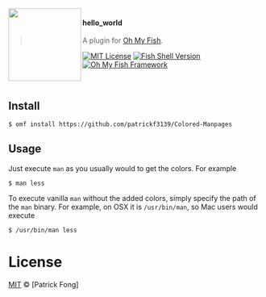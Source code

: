 <img src="https://cdn.rawgit.com/oh-my-fish/oh-my-fish/e4f1c2e0219a17e2c748b824004c8d0b38055c16/docs/logo.svg" align="left" width="144px" height="144px"/>

#### hello_world
> A plugin for [Oh My Fish][omf-link].

[![MIT License](https://img.shields.io/badge/license-MIT-007EC7.svg?style=flat-square)](/LICENSE)
[![Fish Shell Version](https://img.shields.io/badge/fish-v2.2.0-007EC7.svg?style=flat-square)](https://fishshell.com)
[![Oh My Fish Framework](https://img.shields.io/badge/Oh%20My%20Fish-Framework-007EC7.svg?style=flat-square)](https://www.github.com/oh-my-fish/oh-my-fish)

<br/>


## Install

```fish
$ omf install https://github.com/patrickf3139/Colored-Manpages
```


## Usage
Just execute `man` as you usually would to get the colors. For example
```fish
$ man less
```
To execute vanilla `man` without the added colors, simply specify the path of the `man` binary. For example, on OSX it is `/usr/bin/man`, so Mac users would execute
```fish
$ /usr/bin/man less
```

# License

[MIT][mit] © [Patrick Fong]


[mit]:            https://opensource.org/licenses/MIT
[omf-link]:       https://www.github.com/oh-my-fish/oh-my-fish

[license-badge]:  https://img.shields.io/badge/license-MIT-007EC7.svg?style=flat-square
